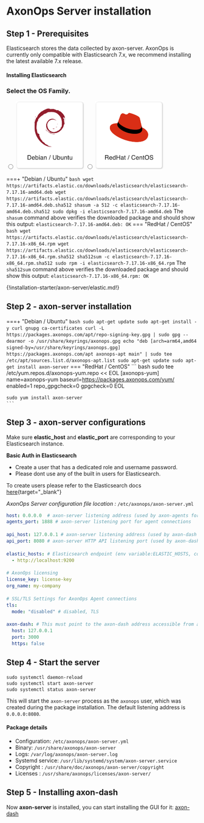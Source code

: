 # AxonOps Server installation

## Step 1 - Prerequisites

Elasticsearch stores the data collected by axon-server.
AxonOps is currently only compatible with Elasticsearch 7.x, we recommend installing the latest available 7.x release.

#### Installing Elasticsearch

### Select the OS Family. 
<label>
  <input type="radio" name="osFamily" value="/installation-starter/axon-server/axonserver_install/#__tabbed_1_1" onChange="updateOS()">
  <img src="/get_started/debian.png" class="skip-lightbox" width="180px">
</label>
<label>
  <input type="radio" name="osFamily" value="/installation-starter/axon-server/axonserver_install/#__tabbed_1_2" onChange="updateOS()">
  <img src="/get_started/red_hat.png" class="skip-lightbox" width="180px">
</label>

===+ "Debian / Ubuntu"
    ``` bash
    wget https://artifacts.elastic.co/downloads/elasticsearch/elasticsearch-7.17.16-amd64.deb
    wget https://artifacts.elastic.co/downloads/elasticsearch/elasticsearch-7.17.16-amd64.deb.sha512
    shasum -a 512 -c elasticsearch-7.17.16-amd64.deb.sha512
    sudo dpkg -i elasticsearch-7.17.16-amd64.deb
    ```
    The `shasum` command above verifies the downloaded package and should show this output:
    ```
    elasticsearch-7.17.16-amd64.deb: OK
    ```
=== "RedHat / CentOS"
    ``` bash
    wget https://artifacts.elastic.co/downloads/elasticsearch/elasticsearch-7.17.16-x86_64.rpm
    wget https://artifacts.elastic.co/downloads/elasticsearch/elasticsearch-7.17.16-x86_64.rpm.sha512
    sha512sum -c elasticsearch-7.17.16-x86_64.rpm.sha512
    sudo rpm -i elasticsearch-7.17.16-x86_64.rpm
    ```
    The `sha512sum` command above verifies the downloaded package and should show this output:
    ```
    elasticsearch-7.17.16-x86_64.rpm: OK
    ```

{!installation-starter/axon-server/elastic.md!}

## Step 2 - axon-server installation

===+ "Debian / Ubuntu"
    ``` bash
    sudo apt-get update
    sudo apt-get install -y curl gnupg ca-certificates
    curl -L https://packages.axonops.com/apt/repo-signing-key.gpg | sudo gpg --dearmor -o /usr/share/keyrings/axonops.gpg
    echo "deb [arch=arm64,amd64 signed-by=/usr/share/keyrings/axonops.gpg] https://packages.axonops.com/apt axonops-apt main" | sudo tee /etc/apt/sources.list.d/axonops-apt.list
    sudo apt-get update
    sudo apt-get install axon-server
    ```
=== "RedHat / CentOS"
    ``` bash
    sudo tee /etc/yum.repos.d/axonops-yum.repo << EOL
    [axonops-yum]
    name=axonops-yum
    baseurl=https://packages.axonops.com/yum/
    enabled=1
    repo_gpgcheck=0
    gpgcheck=0
    EOL

    sudo yum install axon-server
    ```

## Step 3 - axon-server configurations


Make sure **elastic_host** and **elastic_port** are corresponding to your Elasticsearch instance.

**Basic Auth in Elasticsearch** 

- Create a user that has a dedicated role and username password.
- Please dont use any of the built in users for Elasticsearch.

To create users please refer to the Elasticsearch docs [here](https://www.elastic.co/guide/en/elasticsearch/reference/current/setting-up-authentication.html){target="_blank"}


*AxonOps Server configuration file location :* `/etc/axonops/axon-server.yml`

``` yaml hl_lines="11 12"
host: 0.0.0.0  # axon-server listening address (used by axon-agents for connections) (env variable: AXONSERVER_HOST)
agents_port: 1888 # axon-server listening port for agent connections 

api_host: 127.0.0.1 # axon-server listening address (used by axon-dash for connections)
api_port: 8080 # axon-server HTTP API listening port (used by axon-dash) (AXONSERVER_PORT)

elastic_hosts: # Elasticsearch endpoint (env variable:ELASTIC_HOSTS, comma separated list)
  - http://localhost:9200

# AxonOps licensing
license_key: license-key
org_name: my-company

# SSL/TLS Settings for AxonOps Agent connections
tls:
  mode: "disabled" # disabled, TLS

axon-dash: # This must point to the axon-dash address accessible from axon-server
  host: 127.0.0.1
  port: 3000
  https: false
```

## Step 4 - Start the server

``` -
sudo systemctl daemon-reload
sudo systemctl start axon-server
sudo systemctl status axon-server
```

This will start the `axon-server` process as the `axonops` user, which was created during the package installation.  The default listening address is `0.0.0.0:8080`.

#### Package details

* Configuration: `/etc/axonops/axon-server.yml`
* Binary: `/usr/share/axonops/axon-server`
* Logs: `/var/log/axonops/axon-server.log` 
* Systemd service: `/usr/lib/systemd/system/axon-server.service`
* Copyright : `/usr/share/doc/axonops/axon-server/copyright`
* Licenses : `/usr/share/axonops/licenses/axon-server/`


## Step 5 - Installing axon-dash

Now **axon-server** is installed, you can start installing the GUI for it: [axon-dash](../axon-dash/install.md)